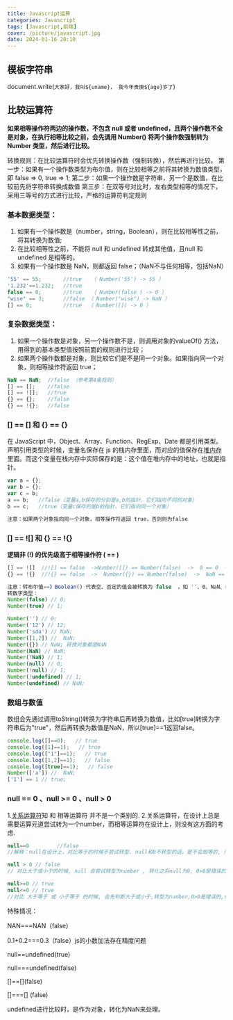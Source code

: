 ```yaml
---
title: Javascript运算
categories: Javascript
tags: [Javascript,前端]
cover: /picture/javascript.jpg
date: 2024-01-16 20:10
---
```




## 模板字符串

document.write(`大家好，我叫${uname}， 我今年贵庚${age}岁了`)

## 比较运算符

**如果相等操作符两边的操作数，不包含 null 或者 undefined，且两个操作数不全是对象，在执行相等比较之前，会先调用 Number() 将两个操作数强制转为 Number 类型，然后进行比较。**

转换规则：在比较运算符时会优先转换操作数（强制转换），然后再进行比较。 &#x20;
第一步：如果有一个操作数类型为布尔值，则在比较相等之前将其转换为数值类型，即 false => 0, true => 1; &#x20;
第二步：如果一个操作数是字符串，另一个是数值，在比较前先将字符串转换成数值 &#x20;
第三步：在双等号对比时，左右类型相等的情况下，采用三等号的方式进行比较，严格的运算符判定规则

### 基本数据类型：

1.  如果有一个操作数是（number，string，Boolean），则在比较相等性之前，将其转换为数值;
2.  在比较相等性之前，不能将 null 和 undefined 转成其他值，且null 和 undefined 是相等的。
3.  如果有一个操作数是 NaN，则都返回 false；（NaN不与任何相等，包括NaN）

```javascript
'55' == 55;       //true   （ Number('55') -> 55 ）
'1.232'==1.232;   //true
false == 0;       //true   （ Number(false ) -> 0 ）
"wise" == 3;      //false （ Number("wise") -> NaN ）
[] == 0;          //true  （ Number([]) -> 0 ）

```

### 复杂数据类型：

1.  如果一个操作数是对象，另一个操作数不是，则调用对象的valueOf() 方法，用得到的基本类型值按照前面的规则进行比较；&#x20;
2.  如果两个操作数都是对象，则比较它们是不是同一个对象。如果指向同一个对象，则相等操作符返回 true；

```javascript
NaN == NaN;  //false （参考第4条规则）
[] == [];    //false
[] == ![];   //true
{} == {};    //false
{} == !{};   //false

```

### \[] == \[] 和 {} == {}

在 JavaScript 中，Object、Array、Function、RegExp、Date 都是引用类型。
声明引用类型的时候，变量名保存在 js 的栈内存里面，而对应的值保存在[堆内存](https://so.csdn.net/so/search?q=堆内存\&spm=1001.2101.3001.7020 "堆内存")里面。而这个变量在栈内存中实际保存的是：这个值在堆内存中的地址，也就是指针。

```javascript
var a = {};
var b = {};
var c = b;
a == b;   //false（变量a,b保存的分别是a,b的指针，它们指向不同的对象）
b == c;   //true（变量c保存的是b的指针，它们指向同一个对象）

注意：如果两个对象指向同一个对象，相等操作符返回 true，否则则为false

```

### \[] == !\[] 和 {} == !{}

**逻辑非 (!) 的优先级高于相等操作符 ( == )**

```javascript
[] == ![]  //![] == false  ->Number([]) == Number(false)  ->  0 == 0  ->  true
{} == !{}  //!{} == false  ->  Number({}) == Number(false)  ->  NaN == 0 ->  false

注意：转布尔值==》Boolean() 代表空、否定的值会被转换为 false  ，如 ''、0、NaN、null、undefined
转数字类型：
Number(false) // 0;
Number(true) // 1;

Number('') // 0;
Number('12') // 12;
Number('sda') // NaN;
Number([1,2]) //  NaN;
Number({}) // NaN; 转换对象都是NaN
Number(NaN) // NaN;
Number(!NaN) // 1;
Number(null) // 0;
Number(!null) // 1;
Number(!undefined) // 1;
Number(undefined) // NaN;

```

### 数组与数值

数组会先通过调用toString()转换为字符串后再转换为数值，比如\[true]转换为字符串后为"true"，然后再转换为数值是NaN，所以\[true]==1返回false。

```javascript
console.log([]==0);   // true
console.log([1]==1);   // true
console.log(["1"]==1);   // true
console.log([1,2]==1);   // false
console.log([true]==1);   // false
Number(['a']) //  NaN;
['1'] == 1 // true;

```

### null == 0 、null >= 0 、null > 0

1.[关系运算符](https://so.csdn.net/so/search?q=关系运算符\&spm=1001.2101.3001.7020 "关系运算符")知 和 相等运算符 并不是一个类别的.
2.关系运算符，在设计上总是需要运算元道尝试转为一个number，而相等运算符在设计上，则没有这方面的考虑.

```javascript
null==0         //false
//解释：null在设计上，对比等于的时候不尝试转型. null和0不转型的话，是不会相等的, 所以null == 0结果为false.（在JavaScript旧版源代码中，没有相匹配的项，最后返回末尾的false。）

null > 0 // false
// 对比大于或小于的时候, null 会尝试转型为number , 转化之后null为0, 0>0是错误的,所以结果为 false.

null>=0 // true
null<=0 // true
//对比 大于等于 或 小于等于 的时候, 会先判断大于或小于,转型为number,0>0是错误的,但是0=0是正确的, 这是 “或” 的判断, 所以结果为 true

```

特殊情况：

NAN===NAN（false）

0.1+0.2===0.3（false）js的小数加法存在精度问题

null==undefined(true)

null===undefined(false)

\[]==\[]\(false)

\[]===\[] (false)

undefined进行比较时，是作为对象，转化为NaN来处理。
